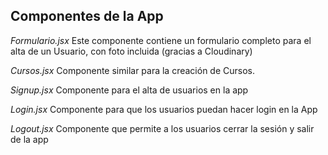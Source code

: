 ## Componentes de la App

_Formulario.jsx_
Este componente contiene un formulario completo para el alta de un Usuario, con foto incluida (gracias a Cloudinary)

_Cursos.jsx_
Componente similar para la creación de Cursos.

_Signup.jsx_
Componente para el alta de usuarios en la app

_Login.jsx_
Componente para que los usuarios puedan hacer login en la App

_Logout.jsx_
Componente que permite a los usuarios cerrar la sesión y salir de la app
